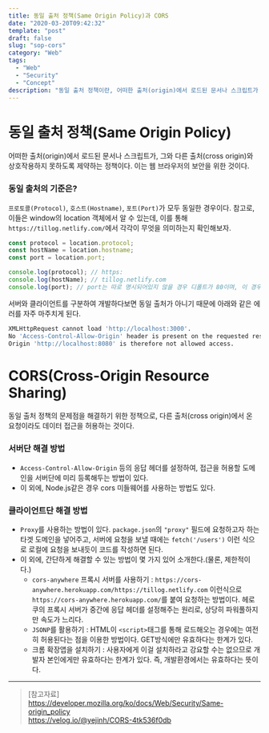 ```yaml
---
title: 동일 출처 정책(Same Origin Policy)과 CORS
date: "2020-03-20T09:42:32"
template: "post"
draft: false
slug: "sop-cors"
category: "Web"
tags:
  - "Web"
  - "Security"
  - "Concept"
description: "동일 출처 정책이란, 어떠한 출처(origin)에서 로드된 문서나 스크립트가 그와 다른 출처(cross origin)와 상호작용하지 못하도록 제약하는 정책이다. 이는 웹 브라우저의 보안 관점에서 유효하다."
---
```


# 동일 출처 정책(Same Origin Policy)
어떠한 출처(origin)에서 로드된 문서나 스크립트가, 그와 다른 출처(cross origin)와 상호작용하지 못하도록 제약하는 정책이다. 이는 웹 브라우저의 보안을 위한 것이다.

### 동일 출처의 기준은?

`프로토콜(Protocol)`, `호스트(Hostname)`, `포트(Port)`가 모두 동일한 경우이다. 참고로, 이들은 window의 location 객체에서 알 수 있는데, 이를 통해 `https://tillog.netlify.com/`에서 각각이 무엇을 의미하는지 확인해보자.

```js
const protocol = location.protocol;
const hostName = location.hostname;
const port = location.port;

console.log(protocol); // https:
console.log(hostName); // tillog.netlify.com
console.log(port); // port는 따로 명시되어있지 않을 경우 디폴트가 80이며, 이 경우 빈 문자열을 리턴함
```

서버와 클라이언트를 구분하여 개발하다보면 동일 출처가 아니기 때문에 아래와 같은 에러를 자주 마주치게 된다.

```bash
XMLHttpRequest cannot load 'http://localhost:3000'.
No 'Access-Control-Allow-Origin' header is present on the requested resource.
Origin 'http://localhost:8080' is therefore not allowed access.
```

# CORS(Cross-Origin Resource Sharing)
동일 출처 정책의 문제점을 해결하기 위한 정책으로, 다른 출처(cross origin)에서 온 요청이라도 데이터 접근을 허용하는 것이다.

### 서버단 해결 방법
- `Access-Control-Allow-Origin` 등의 응답 헤더를 설정하여, 접근을 허용할 도메인을 서버단에 미리 등록해두는 방법이 있다.
- 이 외에, Node.js같은 경우 cors 미들웨어를 사용하는 방법도 있다.

### 클라이언트단 해결 방법
- `Proxy`를 사용하는 방법이 있다. `package.json`의 `"proxy"` 필드에 요청하고자 하는 타겟 도메인을 넣어주고, 서버에 요청을 보낼 때에는 `fetch('/users')` 이런 식으로 로컬에 요청을 보내듯이 코드를 작성하면 된다.
- 이 외에, 간단하게 해결할 수 있는 방법이 몇 가지 있어 소개한다.(물론, 제한적이다.)
    * `cors-anywhere` 프록시 서버를 사용하기 : `https://cors-anywhere.herokuapp.com/https://tillog.netlify.com` 이런식으로 `https://cors-anywhere.herokuapp.com/`를 붙여 요청하는 방법이다. 헤로쿠의 프록시 서버가 중간에 응답 헤더를 설정해주는 원리로, 상당히 파워풀하지만 속도가 느리다.
    * `JSONP`를 활용하기 : HTML이  `<script>`태그를 통해 로드해오는 경우에는 여전히 허용된다는 점을 이용한 방법이다. GET방식에만 유효하다는 한계가 있다.
    * 크롬 확장앱을 설치하기 : 사용자에게 이걸 설치하라고 강요할 수는 없으므로 개발자 본인에게만 유효하다는 한계가 있다. 즉, 개발환경에서는 유효하다는 뜻이다.

---

> [참고자료]  
> https://developer.mozilla.org/ko/docs/Web/Security/Same-origin_policy  
> https://velog.io/@yejinh/CORS-4tk536f0db  
